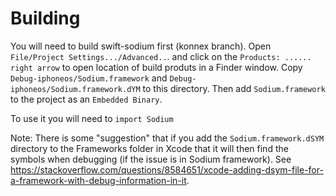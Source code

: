 # Building

You will need to build swift-sodium first (konnex branch).  Open `File/Project Settings.../Advanced..`. and click on the `Products: ...... right arrow` to open location of build produts in a Finder window.  Copy `Debug-iphoneos/Sodium.framework` and `Debug-iphoneos/Sodium.framework.dYM` to this directory.  Then add  `Sodium.framework` to the project as an `Embedded Binary`.

To use it you will need to `import Sodium`

Note: There is some "suggestion" that if you add the `Sodium.framework.dSYM` directory to the Frameworks folder in Xcode that it will then find the symbols when debugging (if the issue is in Sodium framework).  See https://stackoverflow.com/questions/8584651/xcode-adding-dsym-file-for-a-framework-with-debug-information-in-it.
